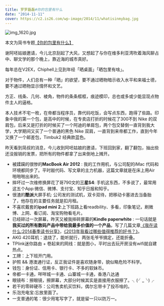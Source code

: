 ```yaml
---
title: 罗罗磊磊#你的包里有什么
date: "2014-11-11"
cover: https://c2.is26.com/wp-image/2014/11/whatisinmybag.jpg
---
```


![img_1620.jpg](https://c2.is26.com/wp-image/2014/11/whatisinmybag.jpg)

本文为简书专题[【你的包里有什么】](https://www.jianshu.com/collection/2bffd335f746)

谢阿呸姑娘邀请，今儿北京刮起了大风，又想起了与你在维多利亚湾吹着海风聊占中、聊文学的那个晚上，靠近海的城市真好。

每年总在V2EX，Chiphell上见到年经「晒桌面」「晒包里有啥」。

对于物件，人们总有一种「晒」的欲望，要不通过晒物暗示收入水平和来福士德，要不通过晒物显示情怀和文艺。

方正、线条、几何、棱角，物件的条条框框，痕迹模印，总也或多或少能显现点物件主人的逼格。

本人技术不宅一枚，在帝都当程序员，靠代码吃饭，会写点东西，跑得了些路。印象中我的第一个包，是高中的时候，在专卖店打折的时候花了300不到 Nike 的双肩包，后来又是打折的时候买了一个阿迪的单肩包，两个包交替倒一直背到我大学，大学期间又买了一个普通的黑色 Nike 双肩，一直背到来帝都工作，直到今年又换了一个邮差包，Timbuk2 经典款蓝色。

昨天看到简叔的消息，今儿收到阿呸姑娘的邀请，下班回到家，翻了翻包，抽出些还没报销的发票，把所有的物件都拿了出来倒地上摊开。

- 被蹂躏的很惨的**MacBook Air 2012** : 我的工作用机，与公司配的iMac 代码和环境都同步了。平时敲代码、写文章的主力机器，这篇文章就是在床上用Air 啪啪啪出来的。
- 摔坏过一次维修换屏花了哥790文的**三星S4**: 手机这东西，不多说了，最常用这五个App:微信、微博、支付宝、知乎日报和知乎。
- 很渣的**酷派**大屏手机: 公司发的测试机，双卡双待，把移动卡塞进去当备胎了，他存在的主要任务就是扣月租。
- 不喜欢戴套的**ipad mini 2**:上下班路上看readbility、多看，印象笔记，刷微博、上网、看订阅、淘宝购物看毛片。
- 已经碎过一次屏幕，昨天又被我摔碎屏幕的**Kindle paperwhite** : 一句话就是**我买过的所有数码产品中带给我最多价值的一个产品**，写了几篇文章[《我在读什么:2014春季读书分享》](https://luolei.org/what-i-read-in-2014-spring/)，[《2013年我看过哪些值得推荐的好书？》](https://luolei.org/books-i-read-in-2013/)。
- AKG 420耳机：退烧了，能听就行，两张毛爷爷搞定，还能折叠。
- TPlink迷你路由 + 卷起来的网线：就是图小，平时出去玩开房没有wifi就自建热点。
- 工牌：上下班开门用。
- 护照 && 港澳通行证，反正我证件是喜欢随身带，貌似略危险不科学。
- 钱包：身份证、信用卡、银行卡、不多的软妹币。
- 帝都一卡通，咩咩城一卡通、山寨城一卡通，香港八达通
- 眼镜布：擦眼镜，擦屏幕，大部分时候其实是直接用衣服擦了。╮(╯_╰)╭
- 若干的零碎硬币：公司售卖机买饮料，偶尔忘带卡了投币啥的。
- 乐泡充电宝:忘放里面了。
- 一支普通的笔：很少用笔写字了，就是留一只以防万一。
